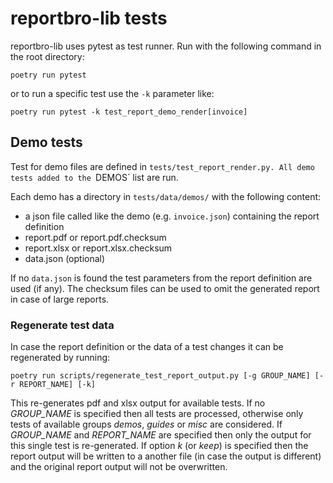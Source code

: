 # reportbro-lib tests

reportbro-lib uses pytest as test runner. Run with the following command in the root directory:

```
poetry run pytest
```
or to run a specific test use the `-k` parameter like:
```
poetry run pytest -k test_report_demo_render[invoice]
```

## Demo tests
Test for demo files are defined in `tests/test_report_render.py. All demo tests added to the `DEMOS` list are run.

Each demo has a directory in `tests/data/demos/` with the following content:

* a json file called like the demo (e.g. `invoice.json`) containing the report definition
* report.pdf or report.pdf.checksum
* report.xlsx or report.xlsx.checksum
* data.json (optional)

If no `data.json` is found the test parameters from the report definition are used (if any).
The checksum files can be used to omit the generated report in case of large reports.

### Regenerate test data

In case the report definition or the data of a test changes it can be regenerated by running:

```
poetry run scripts/regenerate_test_report_output.py [-g GROUP_NAME] [-r REPORT_NAME] [-k]
```

This re-generates pdf and xlsx output for available tests. If no *GROUP_NAME* is specified then all
tests are processed, otherwise only tests of available groups *demos*, *guides* or *misc* are considered.
If *GROUP_NAME* and *REPORT_NAME* are specified then only the output for this single test is re-generated.
If option *k* (or *keep*) is specified then the report output will be written to a another file (in case the
output is different) and the original report output will not be overwritten.
